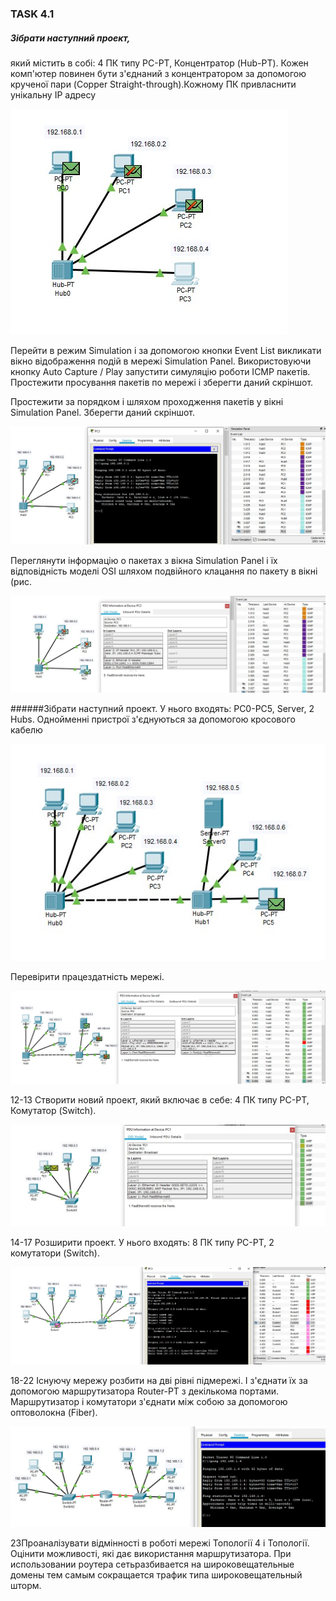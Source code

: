 ### TASK 4.1

##### Зібрати наступний проект, 
який містить в собі: 4 ПК типу PC-PT, Концентратор (Hub-PT). Кожен комп'ютер повинен бути з'єднаний з концентратором за допомогою крученої пари (Copper Straight-through).Кожному ПК привласнити унікальну IP адресу

![ ](./images/task4.1_01.jpg  "img1")

Перейти в режим Simulation і за допомогою кнопки Event List викликати вікно відображення подій в мережі Simulation Panel. Використовуючи кнопку Auto Capture / Play запустити симуляцію роботи ICMP пакетів. Простежити просування пакетів по мережі і зберегти даний скріншот.

Простежити за порядком і шляхом проходження пакетів у вікні Simulation Panel. Зберегти даний скріншот. 

![ ](./images/task4.1_02.jpg  "4-5")

Переглянути інформацію о пакетах з вікна Simulation Panel і їх відповідність моделі OSI шляхом подвійного клацання по пакету в вікні (рис.

![ ](./images/task4.1_03.jpg  "6")

######Зібрати наступний проект.
У нього входять: PC0-PC5, Server, 2 Hubs. Однойменні пристрої з'єднуються за допомогою кросового кабелю

![ ](./images/task4.1_04.jpg  "7")

Перевірити працездатність мережі.

![ ](./images/task4.1_05.jpg  "8")

12-13 Створити новий проект, який включає в себе: 4 ПК типу PC-PT,
Комутатор (Switch).

![ ](./images/task4.1_06.jpg  "9")

14-17 Розширити проект. У нього входять: 8 ПК типу PC-PT, 2 комутатори (Switch).

![ ](./images/task4.1_07.jpg  "10")

18-22 Існуючу мережу розбити на дві рівні підмережі. І з'єднати їх за допомогою маршрутизатора Router-PT з декількома портами. Маршрутизатор і комутатори з'єднати між собою за допомогою оптоволокна (Fiber).

![ ](./images/task4.1_08.jpg  "10")

23Проаналізувати відмінності в роботі мережі Топології 4 і Топології. Оцінити можливості, які дає використання маршрутизатора.
При использовании роутера сетьразбивается на широковещательные домены тем самым сокращается трафик типа широковещательный шторм.
